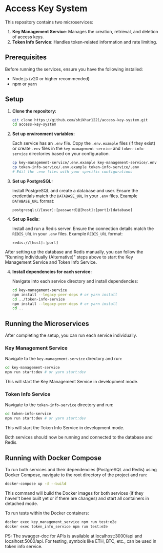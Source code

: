 # Access Key System

This repository contains two microservices:

1.  **Key Management Service**: Manages the creation, retrieval, and deletion of access keys.
2.  **Token Info Service**: Handles token-related information and rate limiting.

## Prerequisites

Before running the services, ensure you have the following installed:

*   Node.js (v20 or higher recommended)
*   npm or yarn

## Setup

1.  **Clone the repository:**

    ```bash
    git clone https://github.com/shikhar1221/access-key-system.git
    cd access-key-system
    ```

2.  **Set up environment variables:**

    Each service has an `.env` file. Copy the `.env.example` files (if they exist) or create `.env` files in the `key-management-service` and `token-info-service` directories based on your configuration.

    ```bash
    cp key-management-service/.env.example key-management-service/.env
    cp token-info-service/.env.example token-info-service/.env
    # Edit the .env files with your specific configurations
    ```

3.  **Set up PostgreSQL:**

    Install PostgreSQL and create a database and user. Ensure the credentials match the `DATABASE_URL` in your `.env` files. Example `DATABASE_URL` format:

    ```
    postgresql://[user]:[password]@[host]:[port]/[database]
    ```

4.  **Set up Redis:**

    Install and run a Redis server. Ensure the connection details match the `REDIS_URL` in your `.env` files. Example `REDIS_URL` format:

    ```
    redis://[host]:[port]
    ```

After setting up the database and Redis manually, you can follow the "Running Individually (Alternative)" steps above to start the Key Management Service and Token Info Service.

4.  **Install dependencies for each service:**

    Navigate into each service directory and install dependencies:

    ```bash
    cd key-management-service
    npm install --legacy-peer-deps # or yarn install
    cd ../token-info-service
    npm install --legacy-peer-deps # or yarn install
    cd ..
    ```

## Running the Microservices

After completing the setup, you can run each service individually.

### Key Management Service

Navigate to the `key-management-service` directory and run:

```bash
cd key-management-service
npm run start:dev # or yarn start:dev
```

This will start the Key Management Service in development mode.

### Token Info Service

Navigate to the `token-info-service` directory and run:

```bash
cd token-info-service
npm run start:dev # or yarn start:dev
```

This will start the Token Info Service in development mode.

Both services should now be running and connected to the database and Redis.

## Running with Docker Compose

To run both services and their dependencies (PostgreSQL and Redis) using Docker Compose, navigate to the root directory of the project and run:

```bash
docker-compose up -d --build
```

This command will build the Docker images for both services (if they haven't been built yet or if there are changes) and start all containers in detached mode.

To run tests within the Docker containers:

```bash
docker exec key_management_service npm run test:e2e
docker exec token_info_service npm run test:e2e
```

PS: The swagger-doc for APIs is available at localhost:3000/api and localhost:5000/api. For testing, symbols like ETH, BTC, etc., can be used in token info service.
